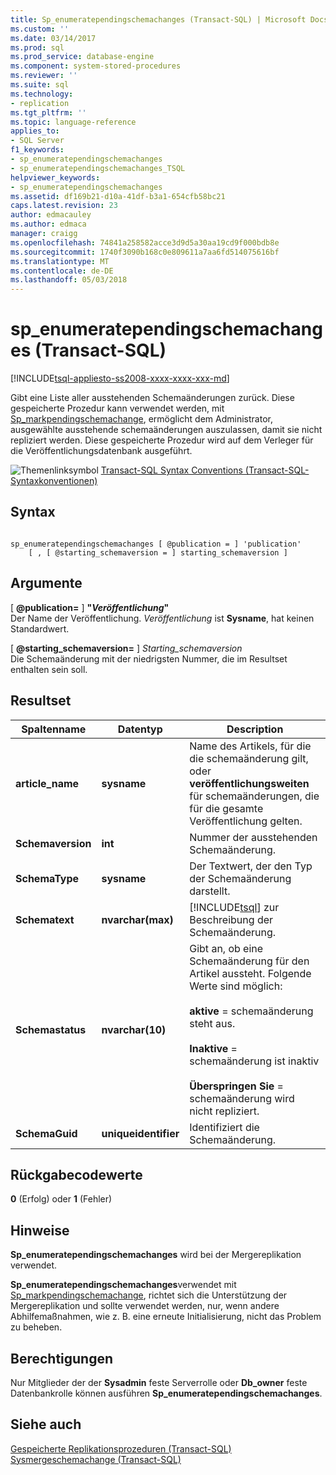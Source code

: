 ```yaml
---
title: Sp_enumeratependingschemachanges (Transact-SQL) | Microsoft Docs
ms.custom: ''
ms.date: 03/14/2017
ms.prod: sql
ms.prod_service: database-engine
ms.component: system-stored-procedures
ms.reviewer: ''
ms.suite: sql
ms.technology:
- replication
ms.tgt_pltfrm: ''
ms.topic: language-reference
applies_to:
- SQL Server
f1_keywords:
- sp_enumeratependingschemachanges
- sp_enumeratependingschemachanges_TSQL
helpviewer_keywords:
- sp_enumeratependingschemachanges
ms.assetid: df169b21-d10a-41df-b3a1-654cfb58bc21
caps.latest.revision: 23
author: edmacauley
ms.author: edmaca
manager: craigg
ms.openlocfilehash: 74841a258582acce3d9d5a30aa19cd9f000bdb8e
ms.sourcegitcommit: 1740f3090b168c0e809611a7aa6fd514075616bf
ms.translationtype: MT
ms.contentlocale: de-DE
ms.lasthandoff: 05/03/2018
---
```

# <a name="spenumeratependingschemachanges-transact-sql"></a>sp_enumeratependingschemachanges (Transact-SQL)
[!INCLUDE[tsql-appliesto-ss2008-xxxx-xxxx-xxx-md](../../includes/tsql-appliesto-ss2008-xxxx-xxxx-xxx-md.md)]

  Gibt eine Liste aller ausstehenden Schemaänderungen zurück. Diese gespeicherte Prozedur kann verwendet werden, mit [Sp_markpendingschemachange](../../relational-databases/system-stored-procedures/sp-markpendingschemachange-transact-sql.md), ermöglicht dem Administrator, ausgewählte ausstehende schemaänderungen auszulassen, damit sie nicht repliziert werden. Diese gespeicherte Prozedur wird auf dem Verleger für die Veröffentlichungsdatenbank ausgeführt.  
  
 ![Themenlinksymbol](../../database-engine/configure-windows/media/topic-link.gif "Topic link icon") [Transact-SQL Syntax Conventions (Transact-SQL-Syntaxkonventionen)](../../t-sql/language-elements/transact-sql-syntax-conventions-transact-sql.md)  
  
## <a name="syntax"></a>Syntax  
  
```  
  
sp_enumeratependingschemachanges [ @publication = ] 'publication'   
    [ , [ @starting_schemaversion = ] starting_schemaversion ]  
```  
  
## <a name="arguments"></a>Argumente  
 [  **@publication=** ] **"***Veröffentlichung***"**  
 Der Name der Veröffentlichung. *Veröffentlichung* ist **Sysname**, hat keinen Standardwert.  
  
 [  **@starting_schemaversion=** ] *Starting_schemaversion*  
 Die Schemaänderung mit der niedrigsten Nummer, die im Resultset enthalten sein soll.  
  
## <a name="result-set"></a>Resultset  
  
|Spaltenname|Datentyp|Description|  
|-----------------|---------------|-----------------|  
|**article_name**|**sysname**|Name des Artikels, für die die schemaänderung gilt, oder **veröffentlichungsweiten** für schemaänderungen, die für die gesamte Veröffentlichung gelten.|  
|**Schemaversion**|**int**|Nummer der ausstehenden Schemaänderung.|  
|**SchemaType**|**sysname**|Der Textwert, der den Typ der Schemaänderung darstellt.|  
|**Schematext**|**nvarchar(max)**|[!INCLUDE[tsql](../../includes/tsql-md.md)] zur Beschreibung der Schemaänderung.|  
|**Schemastatus**|**nvarchar(10)**|Gibt an, ob eine Schemaänderung für den Artikel aussteht. Folgende Werte sind möglich:<br /><br /> **aktive** = schemaänderung steht aus.<br /><br /> **Inaktive** = schemaänderung ist inaktiv<br /><br /> **Überspringen Sie** = schemaänderung wird nicht repliziert.|  
|**SchemaGuid**|**uniqueidentifier**|Identifiziert die Schemaänderung.|  
  
## <a name="return-code-values"></a>Rückgabecodewerte  
 **0** (Erfolg) oder **1** (Fehler)  
  
## <a name="remarks"></a>Hinweise  
 **Sp_enumeratependingschemachanges** wird bei der Mergereplikation verwendet.  
  
 **Sp_enumeratependingschemachanges**verwendet mit [Sp_markpendingschemachange](../../relational-databases/system-stored-procedures/sp-markpendingschemachange-transact-sql.md), richtet sich die Unterstützung der Mergereplikation und sollte verwendet werden, nur, wenn andere Abhilfemaßnahmen, wie z. B. eine erneute Initialisierung, nicht das Problem zu beheben.  
  
## <a name="permissions"></a>Berechtigungen  
 Nur Mitglieder der der **Sysadmin** feste Serverrolle oder **Db_owner** feste Datenbankrolle können ausführen **Sp_enumeratependingschemachanges**.  
  
## <a name="see-also"></a>Siehe auch  
 [Gespeicherte Replikationsprozeduren &#40;Transact-SQL&#41;](../../relational-databases/system-stored-procedures/replication-stored-procedures-transact-sql.md)   
 [Sysmergeschemachange &#40;Transact-SQL&#41;](../../relational-databases/system-tables/sysmergeschemachange-transact-sql.md)  
  
  
